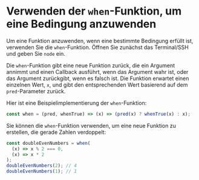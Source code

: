 # Verwenden der `when`-Funktion, um eine Bedingung anzuwenden

Um eine Funktion anzuwenden, wenn eine bestimmte Bedingung erfüllt ist, verwenden Sie die `when`-Funktion. Öffnen Sie zunächst das Terminal/SSH und geben Sie `node` ein.

Die `when`-Funktion gibt eine neue Funktion zurück, die ein Argument annimmt und einen Callback ausführt, wenn das Argument wahr ist, oder das Argument zurückgibt, wenn es falsch ist. Die Funktion erwartet einen einzelnen Wert, `x`, und gibt den entsprechenden Wert basierend auf dem `pred`-Parameter zurück.

Hier ist eine Beispielimplementierung der `when`-Funktion:

```js
const when = (pred, whenTrue) => (x) => (pred(x) ? whenTrue(x) : x);
```

Sie können die `when`-Funktion verwenden, um eine neue Funktion zu erstellen, die gerade Zahlen verdoppelt:

```js
const doubleEvenNumbers = when(
  (x) => x % 2 === 0,
  (x) => x * 2
);
doubleEvenNumbers(2); // 4
doubleEvenNumbers(1); // 1
```
